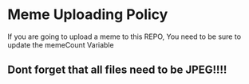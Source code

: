 # Meme Uploading Policy
If you are going to upload a meme to this REPO, You need to be sure to update the memeCount Variable
## Dont forget that all files need to be **JPEG**!!!!
